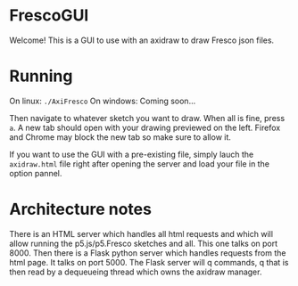 # FrescoGUI

Welcome! This is a GUI to use with an axidraw to draw Fresco json files.

# Running
On linux:
    `./AxiFresco`
On windows:
    Coming soon...

Then navigate to whatever sketch you want to draw. When all is fine, press `a`.
A new tab should open with your drawing previewed on the left. Firefox and Chrome may block the new tab
so make sure to allow it.

If you want to use the GUI with a pre-existing file, simply lauch the `axidraw.html` file right after
opening the server and load your file in the option pannel.

# Architecture notes
There is an HTML server which handles all html requests and which will allow running the p5.js/p5.Fresco sketches and all.
This one talks on port 8000. Then there is a Flask python server which handles requests from the html page. It talks on port 5000.
The Flask server will q commands, q that is then read by a dequeueing thread which owns the axidraw manager.